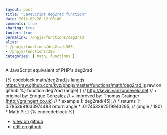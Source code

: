 ```yaml
---
layout: post
title: "JavaScript deg2rad function"
date: 2012-09-26 12:00:00
comments: true
sharing: true
footer: true
permalink: /phpjs/functions/deg2rad
alias:
- /phpjs/functions/deg2rad:386
- /phpjs/functions/386
categories: [ math, functions ]
---
```

A JavaScript equivalent of PHP's deg2rad
<!-- more -->
{% codeblock math/deg2rad.js lang:js https://raw.github.com/kvz/phpjs/master/functions/math/deg2rad.js raw on github %}
function deg2rad (angle) {
    // http://kevin.vanzonneveld.net
    // +   original by: Enrique Gonzalez
    // +     improved by: Thomas Grainger (http://graingert.co.uk)
    // *     example 1: deg2rad(45);
    // *     returns 1: 0.7853981633974483
    return angle * .017453292519943295; // (angle / 180) * Math.PI;
}
{% endcodeblock %}
<ul>
 <li><a href="https://github.com/kvz/phpjs/blob/master/functions/math/deg2rad.js">view on github</a></li>
 <li><a href="https://github.com/kvz/phpjs/edit/master/functions/math/deg2rad.js">edit on github</a></li>
</ul>
